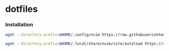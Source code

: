 # dotfiles

### Installation

```bash
wget --directory-prefix=$HOME/.config/nvim https://raw.githubusercontent.com/kavanmevada/dotfiles/main/nvim/init.vim
```

```bash
wget --directory-prefix=$HOME/.local/share/nvim/site/autoload https://raw.githubusercontent.com/junegunn/vim-plug/master/plug.vim
```
